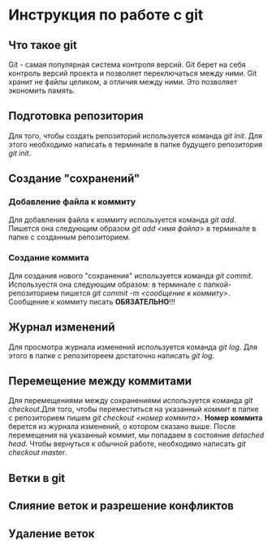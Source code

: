# Инструкция по работе с git

## Что такое git
Git - самая популярная система контроля версий. Git берет на себя контроль версий проекта и позволяет переключаться между ними. Git хранит не файлы целиком, а отличия между ними. Это позволяет экономить память.

## Подготовка репозитория
Для того, чтобы создать репозиторий используется команда *git init*. Для этого необходимо написать в терминале в папке будущего репозитория *git init*.

## Создание "сохранений"

### Добавление файла к коммиту

Для добавления файла к коммиту используется команда *git add*. Пишется она следующим образом *git add <имя файла>* в терминале в папке с созданным репозиторием. 

### Создание коммита
Для создания нового "сохранения" используется команда *git commit*. Используестя она следующим образом: в терминале с папкой-репозиторием пишется *git commit -m <сообщение к коммиту>*. Сообщение к коммиту писать **ОБЯЗАТЕЛЬНО**!!!

## Журнал изменений
Для просмотра журнала изменений используется команда *git log*. Для этого в папке с репозитореем достаточно написать *git log*. 

## Перемещение между коммитами 
Для перемещениями между сохранениями используется команда *git checkout*.Для того, чтобы переместиться на указанный коммит в папке с репозиторием пишем *git checkout <номер коммита>*. **Номер коммита** берется из журнала изменений, о котором сказано выше. После перемещения на указанный коммит, мы попадаем в состояние *detached head*. Чтобы вернуться к обычной работе, необходимо написать *git checkout master*.


## Ветки в git

## Слияние веток и разрешение конфликтов

## Удаление веток